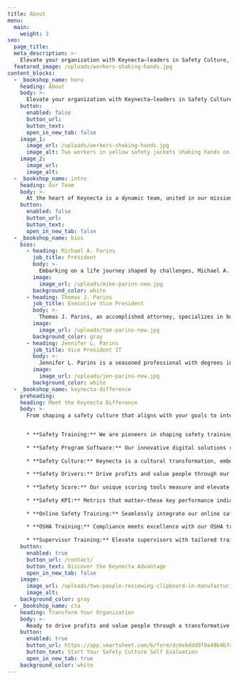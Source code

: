 ```yaml
---
title: About
menu:
  main:
    weight: 3
seo:
  page_title:
  meta_description: >-
    Elevate your organization with Keynecta—leaders in Safety Culture, Safety Training and innovative Safety Program Software.
  featured_image: /uploads/workers-shaking-hands.jpg
content_blocks:
  - _bookshop_name: hero
    heading: About
    body: >-
      Elevate your organization with Keynecta—leaders in Safety Culture, Safety Training and innovative Safety Program Software.
    button:
      enabled: false
      button_url: 
      button_text: 
      open_in_new_tab: false
    image_1:
      image_url: /uploads/workers-shaking-hands.jpg
      image_alt: Two workers in yellow safety jackets shaking hands on a jobsite
    image_2:
      image_url:
      image_alt:
  - _bookshop_name: intro
    heading: Our Team
    body: >-
      At the heart of Keynecta is a dynamic team, united in our mission to redefine safety in the workplace. We are not just architects of safety solutions; we are champions of a cultural shift to value people and drive profits. Our commitment extends beyond protocols. We believe in cultivating a Safety Culture that becomes the backbone of organizational success.
    button:
      enabled: false
      button_url: 
      button_text: 
      open_in_new_tab: false
  - _bookshop_name: bios
    bios: 
      - heading: Michael A. Parins
        job_title: President
        body: >-
          Embarking on a life journey shaped by challenges, Michael A. Parins defied odds, drawing from his street-smart education to carve a unique path. Early on, Mike entered sales with vigor, always emphasizing the value of people. His journey includes leading sales for Jaws of Life in Iowa, spearheading a startup with a $38 million revenue and later, influencing education. Retirement proved elusive for Mike. After multiple attempts, he co-founded a safety and environmental consulting company, delivering expertise to key industries. Now, at 79, Mike's relentless spirit finds a new arena in Keynecta. Joined by daughter Jennifer and brother Tom, they aim to revolutionize the safety culture for small to medium-sized businesses. Mike's work is a testament to learning, growth and the unwavering drive to make a difference.
        image:
          image_url: /uploads/mike-parins-new.jpg  
        background_color: white
      - heading: Thomas J. Parins
        job_title: Executive Vice President
        body: >-
          Thomas J. Parins, an accomplished attorney, specializes in business, real estate and estate planning. A graduate of Harvard Law School, he commenced his career with a prestigious Chicago-based corporate law firm. Tom returned to his hometown of Green Bay, WI, to serve as legal counsel to businesses and actively contribute to corporate boards in both business and charitable sectors. His commitment extends to public service, having held elected offices at the city and county levels. As the Executive Vice President at Keynecta, Tom brings a wealth of legal expertise and governance experience to the team.
        image:
          image_url: /uploads/tom-parins-new.jpg  
        background_color: gray
      - heading: Jennifer L. Parins
        job_title: Vice President IT
        body: >-
          Jennifer L. Parins is a seasoned professional with degrees in education and mathematics from Marquette University. Through decades of experience in the educational system, she has dedicated herself to making math accessible to a variety of students. Driven by a passion for creating practical, sustainable solutions for complex problems, Jennifer applies her skills to the development and implementation of technologies. As the Vice President IT at Keynecta, she focuses on delivering user-friendly products that enhance safety outcomes.
        image:
          image_url: /uploads/jen-parins-new.jpg  
        background_color: white
  - _bookshop_name: keynecta-difference
    preheading:
    heading: Meet the Keynecta Difference
    body: >-
      From shaping a safety culture that aligns with your goals to integrating online training that empowers your team, we redefine safety as a strategic driver for organizational success.


      * **Safety Training:** We are pioneers in shaping safety training and fostering a proactive approach to workplace safety.
      
      * **Safety Program Software:** Our innovative digital solutions revolutionize safety programs, enhancing efficiency and impact.
      
      * **Safety Culture:** Keynecta is a cultural transformation, embedding safety as a core value in every aspect of your organization.
      
      * **Safety Drivers:** Drive profits and value people through our strategic Safety Culture initiatives.
      
      * **Safety Score:** Our unique scoring tools measure and elevate your organization's safety performance.
      
      * **Safety KPI:** Metrics that matter—these key performance indicators gauge and improve your safety initiatives.
      
      * **Online Safety Training:** Seamlessly integrate our online safety training to empower your team with knowledge and skills.
      
      * **OSHA Training:** Compliance meets excellence with our OSHA training programs.
      
      * **Supervisor Training:** Elevate supervisors with tailored training, empowering them to lead and instill a safety culture.
    button:
      enabled: true
      button_url: /contact/
      button_text: Discover the Keynecta Advantage
      open_in_new_tab: false
    image:
      image_url: /uploads/two-people-reviewing-clipboard-in-manufacturing-environment.jpg
      image_alt:
    background_color: gray
  - _bookshop_name: cta
    heading: Transform Your Organization
    body: >-
      Ready to drive profits and value people through a transformative Safety Culture? Join Keynecta and redefine your organization's safety journey today.
    button:
      enabled: true
      button_url: https://app.smartsheet.com/b/form/dc6ebddd9f9a49b4b7a87e7d705fa150
      button_text: Start Your Safety Culture Self Evaluation
      open_in_new_tab: true
    background_color: white
---
```

